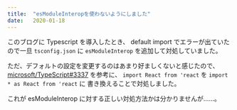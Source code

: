 ```yaml
---
title:  "esModuleInteropを使わないようにしました"
date:   2020-01-18
---
```


このブログに Typescript を導入したとき、 default import でエラーが出ていたので一旦
`tsconfig.json` に `esModuleInterop` を追加して対処していました。

ただ、デフォルトの設定を変更するのはあまり好ましくないと感じたので、
[microsoft/TypeScript#3337](https://github.com/microsoft/TypeScript/issues/3337)
を参考に、 `import React from 'react` を `import * as React from 'react` に
書き換えることで対処しました。

これが esModuleInterop に対する正しい対処方法かは分かりませんが……。
